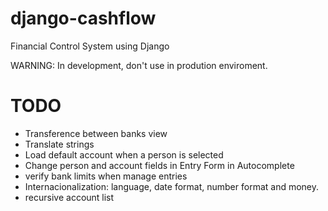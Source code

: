 django-cashflow
============

Financial Control System using Django

WARNING: In development, don't use in prodution enviroment.

TODO
============
* Transference between banks view
* Translate strings
* Load default account when a person is selected
* Change person and account fields in Entry Form in Autocomplete
* verify bank limits when manage entries
* Internacionalization: language, date format, number format and money.
* recursive account list
